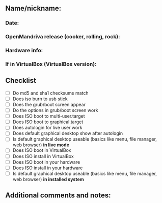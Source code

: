 
## Name/nickname:
### Date:

### OpenMandriva release (cooker, rolling, rock):

### Hardware info:

### If in VirtualBox (VirtualBox version):

## Checklist

- [ ] Do md5 and sha1 checksums match
- [ ] Does iso burn to usb stick
- [ ] Does the grub/boot screen appear
- [ ] Do the options in grub/boot screen work
- [ ] Does ISO boot to multi-user.target
- [ ] Does ISO boot to graphical.target
- [ ] Does autologin for live user work
- [ ] Does default graphical desktop show after autologin
- [ ] Is default graphical desktop useable (basics like menu, file manager, web browser) **in live mode**
- [ ] Does ISO boot in VirtualBox
- [ ] Does ISO install in VirtualBox
- [ ] Does ISO boot in your hardware
- [ ] Does ISO install in your hardware
- [ ] Is default graphical desktop useable (basics like menu, file manager, web browser) **in installed system**

## Additional comments and notes:


